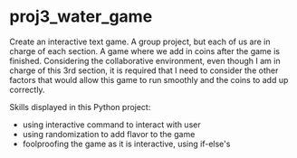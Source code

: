 # proj3_water_game

Create an interactive text game. A group project, but each of us are in charge of each section. A game where we add in coins after the game is finished. Considering the collaborative environment, even though I am in charge of this 3rd section, it is required that I need to consider the other factors that would allow this game to run smoothly and the coins to add up correctly. 

Skills displayed in this Python project: 
- using interactive command to interact with user
- using randomization to add flavor to the game
- foolproofing the game as it is interactive, using if-else's
